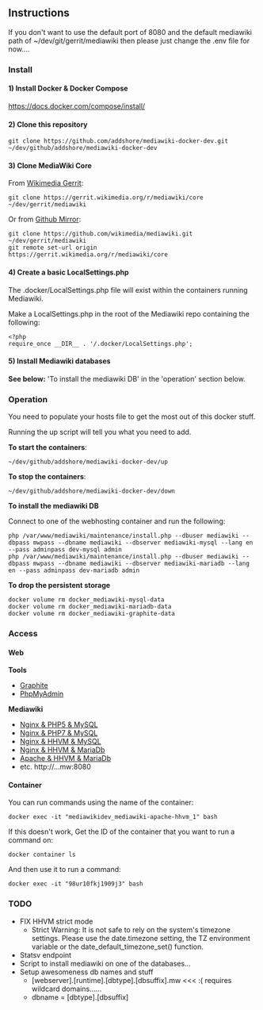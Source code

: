 ## Instructions

If you don't want to use the default port of 8080 and the default mediawiki path of ~/dev/git/gerrit/mediawiki then please just change the .env file for now....

### Install

#### 1) Install Docker & Docker Compose

https://docs.docker.com/compose/install/

#### 2) Clone this repository

```
git clone https://github.com/addshore/mediawiki-docker-dev.git ~/dev/github/addshore/mediawiki-docker-dev
```

#### 3) Clone MediaWiki Core

From [Wikimedia Gerrit](https://gerrit.wikimedia.org/r/#/admin/projects/mediawiki/core):

```
git clone https://gerrit.wikimedia.org/r/mediawiki/core ~/dev/gerrit/mediawiki
```

Or from [Github Mirror](https://github.com/wikimedia/mediawiki):

```
git clone https://github.com/wikimedia/mediawiki.git ~/dev/gerrit/mediawiki
git remote set-url origin https://gerrit.wikimedia.org/r/mediawiki/core
```

#### 4) Create a basic LocalSettings.php

The .docker/LocalSettings.php file will exist within the containers running Mediawiki.

Make a LocalSettings.php in the root of the Mediawiki repo containing the following:

```
<?php
require_once __DIR__ . '/.docker/LocalSettings.php';
```

#### 5) Install Mediawiki databases

**See below:** 'To install the mediawiki DB' in the 'operation' section below.

### Operation

You need to populate your hosts file to get the most out of this docker stuff.

Running the up script will tell you what you need to add.

**To start the containers**:

```
~/dev/github/addshore/mediawiki-docker-dev/up
```

**To stop the containers**:

```
~/dev/github/addshore/mediawiki-docker-dev/down
```

**To install the mediawiki DB**

Connect to one of the webhosting container and run the following:

```
php /var/www/mediawiki/maintenance/install.php --dbuser mediawiki --dbpass mwpass --dbname mediawiki --dbserver mediawiki-mysql --lang en --pass adminpass dev-mysql admin
php /var/www/mediawiki/maintenance/install.php --dbuser mediawiki --dbpass mwpass --dbname mediawiki --dbserver mediawiki-mariadb --lang en --pass adminpass dev-mariadb admin
```

**To drop the persistent storage**
```
docker volume rm docker_mediawiki-mysql-data
docker volume rm docker_mediawiki-mariadb-data
docker volume rm docker_mediawiki-graphite-data
```

### Access

#### Web

**Tools**

 - [Graphite](http://graphite.mw:8080)
 - [PhpMyAdmin](http://phpmyadmin.mw:8080)
 
**Mediawiki**

 - [Nginx & PHP5 & MySQL](http://nginx.php5.mysql.mw:8080)
 - [Nginx & PHP7 & MySQL](http://nginx.php7.mysql.mw:8080)
 - [Nginx & HHVM & MySQL](http://nginx.hhvm.mysql.mw:8080)
 - [Nginx & HHVM & MariaDb](http://nginx.hhvm.mariadb.mw:8080)
 - [Apache & HHVM & MariaDb](http://apache.hhvm.mariadb.mw:8080)
 - etc. http://<webserver>.<runtime>.<dbtype>.mw:8080

#### Container

You can run commands using the name of the container:
```
docker exec -it "mediawikidev_mediawiki-apache-hhvm_1" bash
```

If this doesn't work, Get the ID of the container that you want to run a command on:
```
docker container ls
```

And then use it to run a command:
```
docker exec -it "98ur10fkj1909j3" bash
```


### TODO

 - FIX HHVM strict mode
   - Strict Warning: It is not safe to rely on the system's timezone settings. Please use the date.timezone setting, the TZ environment variable or the date_default_timezone_set() function.
 - Statsv endpoint
 - Script to install mediawiki on one of the databases...
 - Setup awesomeness db names and stuff
   - [webserver].[runtime].[dbtype].[dbsuffix].mw <<< :( requires wildcard domains......
   - dbname = [dbtype].[dbsuffix]
